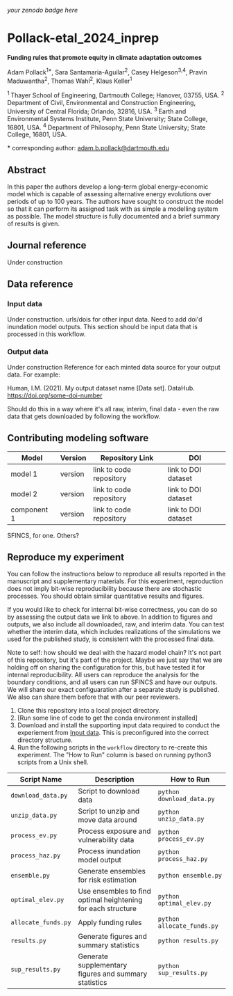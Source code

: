 _your zenodo badge here_

# Pollack-etal_2024_inprep

**Funding rules that promote equity in climate adaptation outcomes**

Adam Pollack<sup>1\*</sup>, Sara Santamaria-Aguilar<sup>2</sup>, Casey Helgeson<sup>3,4</sup>, Pravin Maduwantha<sup>2</sup>, Thomas Wahl<sup>2</sup>, Klaus Keller<sup>1</sup>

<sup>1 </sup> Thayer School of Engineering, Dartmouth College; Hanover, 03755, USA.
<sup>2 </sup> Department of Civil, Environmental and Construction Engineering, University of Central Florida; Orlando, 32816, USA.
<sup>3 </sup> Earth and Environmental Systems Institute, Penn State University; State College, 16801, USA.
<sup>4 </sup> Department of Philosophy, Penn State University; State College, 16801, USA.

\* corresponding author:  adam.b.pollack@dartmouth.edu

## Abstract
In this paper the authors develop a long-term global energy-economic model which is capable of assessing alternative energy evolutions over periods of up to 100 years. The authors have sought to construct the model so that it can perform its assigned task with as simple a modelling system as possible. The model structure is fully documented and a brief summary of results is given.

## Journal reference
Under construction

## Data reference 

### Input data
Under construction.
urls/dois for other input data. 
Need to add doi'd inundation model outputs. This section should be input data that is processed in this workflow. 

### Output data
Under construction
Reference for each minted data source for your output data.  For example:

Human, I.M. (2021). My output dataset name [Data set]. DataHub. https://doi.org/some-doi-number

Should do this in a way where it's all raw, interim, final data - even the raw data that gets downloaded by following the workflow. 

## Contributing modeling software
| Model | Version | Repository Link | DOI |
|-------|---------|-----------------|-----|
| model 1 | version | link to code repository | link to DOI dataset |
| model 2 | version | link to code repository | link to DOI dataset |
| component 1 | version | link to code repository | link to DOI dataset |

SFINCS, for one. Others?

## Reproduce my experiment
You can follow the instructions below to reproduce all results reported in the manuscript and supplementary materials. For this experiment, reproduction does not imply bit-wise reproducibility because there are stochastic processes. You should obtain similar quantitative results and figures. 

If you would like to check for internal bit-wise correctness, you can do so by assessing the output data we link to above. In addition to figures and outputs, we also include all downloaded, raw, and interim data. You can test whether the interim data, which includes realizations of the simulations we used for the published study, is consistent with the processed final data.

Note to self: how should we deal with the hazard model chain? It's not part of this repository, but it's part of the project. Maybe we just say that we are holding off on sharing the configuration for this, but have tested it for internal reproducibility. All users can reproduce the analysis for the boundary conditions, and all users can run SFINCS and have our outputs. We will share our exact configuaration after a separate study is published. We also can share them before that with our peer reviewers. 


1. Clone this repository into a local project directory.
2. [Run some line of code to get the conda environment installed]
3. Download and install the supporting input data required to conduct the experiement from [Input data](#input-data). This is preconfigured into the correct directory structure.
4. Run the following scripts in the `workflow` directory to re-create this experiment. The "How to Run" column is based on running python3 scripts from a Unix shell. 

| Script Name | Description | How to Run |
| --- | --- | --- |
| `download_data.py` | Script to download data | `python download_data.py` |
| `unzip_data.py` | Script to unzip and move data around | `python unzip_data.py` |
| `process_ev.py` | Process exposure and vulnerability data | `python process_ev.py` |
| `process_haz.py` | Process inundation model output | `python process_haz.py` |
| `ensemble.py` | Generate ensembles for risk estimation | `python ensemble.py` |
| `optimal_elev.py` | Use ensembles to find optimal heightening for each structure | `python optimal_elev.py` |
| `allocate_funds.py` | Apply funding rules | `python allocate_funds.py` |
| `results.py` | Generate figures and summary statistics | `python results.py` |
| `sup_results.py` | Generate supplementary figures and summary statistics  | `python sup_results.py` |